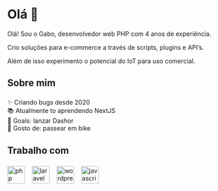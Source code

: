 
<h1 align="left">Olá 👋 </h1>

<p align="left">Olá! Sou o Gabo, desenvolvedor web PHP com 4 anos de experiência.

Crio soluções para e-commerce a través de scripts, plugins e API’s. 

Além de isso experimento o potencial do IoT para uso comercial.</p>

###

<h2 align="left">Sobre mim</h2>

###

<p align="left">
  ✨ Criando bugs desde 2020<br>
  📚 Atualmente to aprendendo NextJS<br>
  🎯 Goals: lanzar Dashor<br>
  🎲 Gosto de: passear em bike
</p>

###

<h2 align="left">Trabalho com</h2>

###

<div align="left">
  <img src="https://cdn.jsdelivr.net/gh/devicons/devicon/icons/php/php-original.svg" height="40" alt="php logo"  /><img width="12" />
  <img src="https://cdn.jsdelivr.net/gh/devicons/devicon/icons/laravel/laravel-original.svg" height="40" alt="laravel logo"  /><img width="12" />
  <img src="https://cdn.jsdelivr.net/gh/devicons/devicon/icons/wordpress/wordpress-original.svg" height="40" alt="wordpress logo"  /><img width="12" />
  <img src="https://cdn.jsdelivr.net/gh/devicons/devicon/icons/javascript/javascript-original.svg" height="40" alt="javascript logo"  /><img width="12" />  
  <!--<img src="https://cdn.jsdelivr.net/gh/devicons/devicon/icons/typescript/typescript-original.svg" height="40" alt="typescript logo"  />
  <img width="12" />
  <img src="https://cdn.jsdelivr.net/gh/devicons/devicon/icons/react/react-original.svg" height="40" alt="react logo"  />
  <img width="12" />
  <img src="https://cdn.jsdelivr.net/gh/devicons/devicon/icons/nextjs/nextjs-original.svg" height="40" alt="nextjs logo"  />
  <img width="12" />
  <img src="https://cdn.jsdelivr.net/gh/devicons/devicon/icons/storybook/storybook-original.svg" height="40" alt="storybook logo"  />
  <img width="12" />
  <img src="https://cdn.jsdelivr.net/gh/devicons/devicon/icons/nodejs/nodejs-original.svg" height="40" alt="nodejs logo"  />
  <img width="12" />
  <img src="https://cdn.jsdelivr.net/gh/devicons/devicon/icons/nestjs/nestjs-original.svg" height="40" alt="nestjs logo"  />
  <img width="12" />
  <img src="https://cdn.jsdelivr.net/gh/devicons/devicon/icons/jest/jest-plain.svg" height="40" alt="jest logo"  />
  -->
</div>

###


<!--
**gabomotamc/gabomotamc** is a ✨ _special_ ✨ repository because its `README.md` (this file) appears on your GitHub profile.

Here are some ideas to get you started:

- 🔭 I’m currently working on ...
- 🌱 I’m currently learning ...
- 👯 I’m looking to collaborate on ...
- 🤔 I’m looking for help with ...
- 💬 Ask me about ...
- 📫 How to reach me: ...
- 😄 Pronouns: ...
- ⚡ Fun fact: ...
-->
